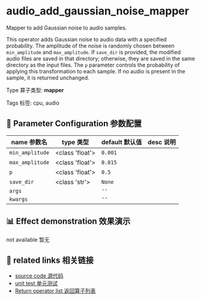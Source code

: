 # audio_add_gaussian_noise_mapper

Mapper to add Gaussian noise to audio samples.

This operator adds Gaussian noise to audio data with a specified probability. The
amplitude of the noise is randomly chosen between `min_amplitude` and `max_amplitude`.
If `save_dir` is provided, the modified audio files are saved in that directory;
otherwise, they are saved in the same directory as the input files. The `p` parameter
controls the probability of applying this transformation to each sample. If no audio is
present in the sample, it is returned unchanged.

Type 算子类型: **mapper**

Tags 标签: cpu, audio

## 🔧 Parameter Configuration 参数配置
| name 参数名 | type 类型 | default 默认值 | desc 说明 |
|--------|------|--------|------|
| `min_amplitude` | <class 'float'> | `0.001` |  |
| `max_amplitude` | <class 'float'> | `0.015` |  |
| `p` | <class 'float'> | `0.5` |  |
| `save_dir` | <class 'str'> | `None` |  |
| `args` |  | `''` |  |
| `kwargs` |  | `''` |  |

## 📊 Effect demonstration 效果演示
not available 暂无

## 🔗 related links 相关链接
- [source code 源代码](../../../data_juicer/ops/mapper/audio_add_gaussian_noise_mapper.py)
- [unit test 单元测试](../../../tests/ops/mapper/test_audio_add_gaussian_noise_mapper.py)
- [Return operator list 返回算子列表](../../Operators.md)